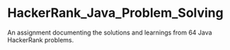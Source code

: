 # HackerRank_Java_Problem_Solving
An assignment documenting the solutions and learnings from 64 Java HackerRank problems.

